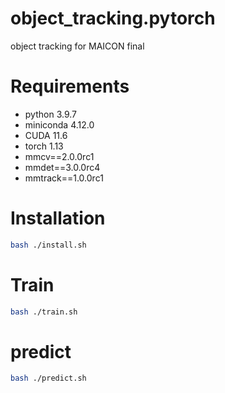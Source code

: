 # object_tracking.pytorch
object tracking for MAICON final

# Requirements

- python 3.9.7
- miniconda 4.12.0
- CUDA 11.6
- torch 1.13
- mmcv==2.0.0rc1
- mmdet==3.0.0rc4
- mmtrack==1.0.0rc1

# Installation
```bash
bash ./install.sh
```

# Train
```bash
bash ./train.sh
```

# predict
```bash
bash ./predict.sh
```